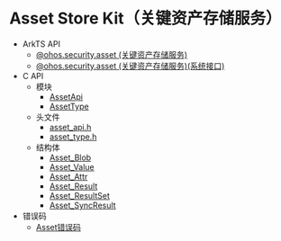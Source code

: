 # Asset Store Kit（关键资产存储服务）

- ArkTS API<!--asset-store-arkts-->
  - [@ohos.security.asset (关键资产存储服务)](js-apis-asset.md)
  <!--Del-->
  - [@ohos.security.asset (关键资产存储服务)(系统接口)](js-apis-asset-sys.md)
  <!--DelEnd-->
- C API<!--asset-store-c-->
  - 模块<!--asset-store-module-->
    - [AssetApi](capi-assetapi.md)
    - [AssetType](capi-assettype.md)
  - 头文件<!--asset-store-headerfile-->
    - [asset_api.h](capi-asset-api-h.md)
    - [asset_type.h](capi-asset-type-h.md)
  - 结构体<!--asset-store-struct-->
    - [Asset_Blob](capi-asset-blob.md)
    - [Asset_Value](capi-asset-value.md)
    - [Asset_Attr](capi-asset-attr.md)
    - [Asset_Result](capi-asset-result.md)
    - [Asset_ResultSet](capi-asset-resultset.md)
    - [Asset_SyncResult](capi-asset-syncresult.md)
- 错误码<!--asset-store-arkts-errcode-->
  - [Asset错误码](errorcode-asset.md)
